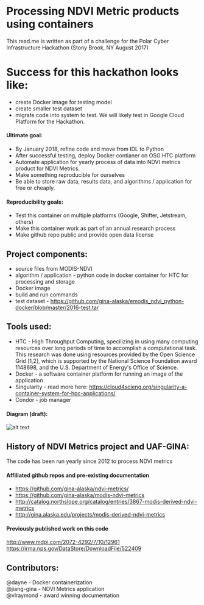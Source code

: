 # Processing NDVI Metric products using containers
This read.me is written as part of a challenge for the Polar Cyber Infrastructure Hackathon (Stony Brook, NY August 2017)




# Success for this hackathon looks like:
* create Docker image for testing model
* create smaller test dataset
* migrate code into system to test. We will likely test in Google Cloud Platform for the Hackathon.

#### Ultimate goal: 
* By January 2018, refine code and move from IDL to Python
* After successful testing, deploy Docker contianer on OSG HTC platform
* Automate application for yearly process of data into NDVI metrics product for NDVI Metrics. 
* Make something reproducible for ourselves
* Be able to store raw data, results data, and algorithms / application for free or cheaply.

#### Reproducibility goals:
* Test this container on multiple platforms (Google, Shifter, Jetstream, others)
* Make this container work as part of an annual research process
* Make github repo public and provide open data license

## Project components:
* source files from MODIS-NDVI
* algorithm / application - python code in docker container for HTC for processing and storage
* Docker image
* build and run commands
* test dataset - https://github.com/gina-alaska/emodis_ndvi_python-docker/blob/master/2016-test.tar

## Tools used:
* HTC - High Throughput Computing, specilizing in using many computing resources over long periods of time to accomplish a computational task. This research was done using resources provided by the Open Science Grid [1,2], which is supported by the National Science Foundation award 1148698, and the U.S. Department of Energy's Office of Science.   
* Docker - a software container platform for running an image of the application
* Singularity - read more here: https://cloud4scieng.org/singularity-a-container-system-for-hpc-applications/  
* Condor - job manager

#### Diagram (draft):
![alt text](https://github.com/gina-alaska/emodis_ndvi_python-docker/blob/master/NDVItoDocker.jpg)

## History of NDVI Metrics project and UAF-GINA:
The code has been run yearly since 2012 to process NDVI metrics

#### Affiliated github repos and pre-existing documentation
* https://github.com/gina-alaska/ndvi-metrics/
* https://github.com/gina-alaska/modis-ndvi-metrics
* http://catalog.northslope.org/catalog/entries/3867-modis-derived-ndvi-metrics
* http://gina.alaska.edu/projects/modis-derived-ndvi-metrics

#### Previously published work on this code
http://www.mdpi.com/2072-4292/7/10/12961  
https://irma.nps.gov/DataStore/DownloadFile/522409  

## Contributors:
@dayne - Docker containerization  
@jiang-gina - NDVI Metrics application  
@vlraymond - award winning documentation  

